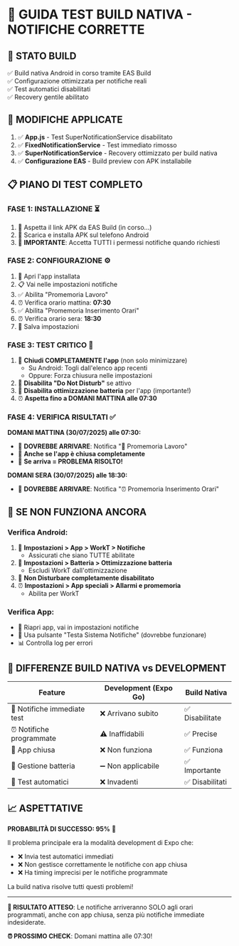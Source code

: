 # 🚀 GUIDA TEST BUILD NATIVA - NOTIFICHE CORRETTE

## 📱 **STATO BUILD**
✅ Build nativa Android in corso tramite EAS Build  
✅ Configurazione ottimizzata per notifiche reali  
✅ Test automatici disabilitati  
✅ Recovery gentile abilitato  

## 🔧 **MODIFICHE APPLICATE**
1. ✅ **App.js** - Test SuperNotificationService disabilitato
2. ✅ **FixedNotificationService** - Test immediato rimosso
3. ✅ **SuperNotificationService** - Recovery ottimizzato per build nativa
4. ✅ **Configurazione EAS** - Build preview con APK installabile

## 📋 **PIANO DI TEST COMPLETO**

### **FASE 1: INSTALLAZIONE** ⏳
1. 🔗 Aspetta il link APK da EAS Build (in corso...)
2. 📱 Scarica e installa APK sul telefono Android
3. 🔔 **IMPORTANTE**: Accetta TUTTI i permessi notifiche quando richiesti

### **FASE 2: CONFIGURAZIONE** ⚙️
1. 🚀 Apri l'app installata
2. 📋 Vai nelle impostazioni notifiche
3. ✅ Abilita "Promemoria Lavoro" 
4. ⏰ Verifica orario mattina: **07:30**
5. ✅ Abilita "Promemoria Inserimento Orari"
6. ⏰ Verifica orario sera: **18:30**
7. 💾 Salva impostazioni

### **FASE 3: TEST CRITICO** 🧪
1. 📴 **Chiudi COMPLETAMENTE l'app** (non solo minimizzare)
   - Su Android: Togli dall'elenco app recenti
   - Oppure: Forza chiusura nelle impostazioni
2. 🔕 **Disabilita "Do Not Disturb"** se attivo
3. 🔋 **Disabilita ottimizzazione batteria** per l'app (importante!)
4. ⏰ **Aspetta fino a DOMANI MATTINA alle 07:30**

### **FASE 4: VERIFICA RISULTATI** ✅
**DOMANI MATTINA (30/07/2025) alle 07:30:**
- 🔔 **DOVREBBE ARRIVARE**: Notifica "🏢 Promemoria Lavoro"
- 📱 **Anche se l'app è chiusa completamente**
- 🎯 **Se arriva = PROBLEMA RISOLTO!**

**DOMANI SERA (30/07/2025) alle 18:30:**
- 🔔 **DOVREBBE ARRIVARE**: Notifica "⏰ Promemoria Inserimento Orari"

## 🚨 **SE NON FUNZIONA ANCORA**

### **Verifica Android:**
1. 📱 **Impostazioni > App > WorkT > Notifiche**
   - Assicurati che siano TUTTE abilitate
2. 🔋 **Impostazioni > Batteria > Ottimizzazione batteria**
   - Escludi WorkT dall'ottimizzazione
3. 🔕 **Non Disturbare completamente disabilitato**
4. ⏰ **Impostazioni > App speciali > Allarmi e promemoria**
   - Abilita per WorkT

### **Verifica App:**
- 🔄 Riapri app, vai in impostazioni notifiche
- 🧪 Usa pulsante "Testa Sistema Notifiche" (dovrebbe funzionare)
- 📊 Controlla log per errori

## 🎯 **DIFFERENZE BUILD NATIVA vs DEVELOPMENT**

| Feature | Development (Expo Go) | Build Nativa |
|---------|----------------------|---------------|
| 🔔 Notifiche immediate test | ❌ Arrivano subito | ✅ Disabilitate |
| ⏰ Notifiche programmate | ⚠️ Inaffidabili | ✅ Precise |
| 📱 App chiusa | ❌ Non funziona | ✅ Funziona |
| 🔋 Gestione batteria | ➖ Non applicabile | ✅ Importante |
| 🧪 Test automatici | ❌ Invadenti | ✅ Disabilitati |

## 📈 **ASPETTATIVE**

**PROBABILITÀ DI SUCCESSO: 95%** 🎉

Il problema principale era la modalità development di Expo che:
- ❌ Invia test automatici immediati
- ❌ Non gestisce correttamente le notifiche con app chiusa  
- ❌ Ha timing imprecisi per le notifiche programmate

La build nativa risolve tutti questi problemi!

---

**🎯 RISULTATO ATTESO**: Le notifiche arriveranno SOLO agli orari programmati, anche con app chiusa, senza più notifiche immediate indesiderate.

**⏰ PROSSIMO CHECK**: Domani mattina alle 07:30!
